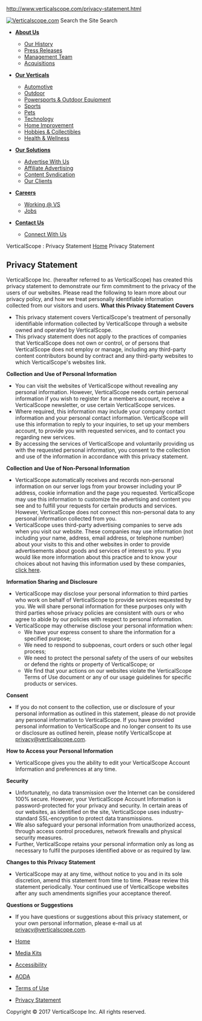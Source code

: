 http://www.verticalscope.com/privacy-statement.html

<a href="/" class="logo"><img src="/images/logo.gif" alt="Verticalscope.com" /></a> <span class="search"> </span>
Search the Site Search
-   <a href="#" class="main_nav"><strong>About Us</strong></a>
    -   [Our History](/about-us/our-history.html)
    -   [Press Releases](/about-us/press-releases.html)
    -   [Management Team](/about-us/management-team.html)
    -   [Acquisitions](/about-us/acquisitions.html)

-   <a href="#" class="main_nav"><strong>Our Verticals</strong></a>
    -   [Automotive](/automotive/)
    -   [Outdoor](/outdoor/)
    -   [Powersports & Outdoor Equipment](/powersports/)
    -   [Sports](/sports/)
    -   [Pets](/pets/)
    -   [Technology](/technology/)
    -   [Home Improvement](/home-improvement/)
    -   [Hobbies & Collectibles](/hobbies-collectibles/)
    -   [Health & Wellness](/health-wellness/)

-   <a href="#" class="main_nav"><strong>Our Solutions</strong></a>
    -   [Advertise With Us](/solutions/advertise-with-us.html)
    -   [Affiliate Advertising](/solutions/affiliate-advertising.html)
    -   [Content Syndication](/solutions/content-syndication.html)
    -   [Our Clients](/solutions/our-clients.html)

-   <a href="#" class="main_nav"><strong>Careers</strong></a>
    -   [Working @ VS](/careers/working-at-verticalscope.html)
    -   [Jobs](/careers/jobs.html)

-   <a href="#" class="main_nav"><strong>Contact Us</strong></a>
    -   [Connect With Us](/contact-us/connect-with-us.html)

VerticalScope : Privacy Statement
<a href="/" class="crumb_start">Home</a> <span>Privacy Statement</span>

Privacy Statement
-----------------

VerticalScope Inc. (hereafter referred to as VerticalScope) has created this privacy statement to demonstrate our firm commitment to the privacy of the users of our websites. Please read the following to learn more about our privacy policy, and how we treat personally identifiable information collected from our visitors and users.
**What this Privacy Statement Covers**
-   This privacy statement covers VerticalScope's treatment of personally identifiable information collected by VerticalScope through a website owned and operated by VerticalScope.
-   This privacy statement does not apply to the practices of companies that VerticalScope does not own or control, or of persons that VerticalScope does not employ or manage, including any third-party content contributors bound by contract and any third-party websites to which VerticalScope's websites link.

**Collection and Use of Personal Information**
-   You can visit the websites of VerticalScope without revealing any personal information. However, VerticalScope needs certain personal information if you wish to register for a members account, receive a VerticalScope newsletter, or use certain VerticalScope services.
-   Where required, this information may include your company contact information and your personal contact information. VerticalScope will use this information to reply to your inquiries, to set up your members account, to provide you with requested services, and to contact you regarding new services.
-   By accessing the services of VerticalScope and voluntarily providing us with the requested personal information, you consent to the collection and use of the information in accordance with this privacy statement.

**Collection and Use of Non-Personal Information**
-   VerticalScope automatically receives and records non-personal information on our server logs from your browser including your IP address, cookie information and the page you requested. VerticalScope may use this information to customize the advertising and content you see and to fulfill your requests for certain products and services. However, VerticalScope does not connect this non-personal data to any personal information collected from you.
-   VerticalScope uses third-party advertising companies to serve ads when you visit our website. These companies may use information (not including your name, address, email address, or telephone number) about your visits to this and other websites in order to provide advertisements about goods and services of interest to you. If you would like more information about this practice and to know your choices about not having this information used by these companies, [click here](http://www.networkadvertising.org/managing/opt_out.asp).

**Information Sharing and Disclosure**
-   VerticalScope may disclose your personal information to third parties who work on behalf of VerticalScope to provide services requested by you. We will share personal information for these purposes only with third parties whose privacy policies are consistent with ours or who agree to abide by our policies with respect to personal information.
-   VerticalScope may otherwise disclose your personal information when:
    -   We have your express consent to share the information for a specified purpose;
    -   We need to respond to subpoenas, court orders or such other legal process;
    -   We need to protect the personal safety of the users of our websites or defend the rights or property of VerticalScope; or
    -   We find that your actions on our websites violate the VerticalScope Terms of Use document or any of our usage guidelines for specific products or services.

**Consent**
-   If you do not consent to the collection, use or disclosure of your personal information as outlined in this statement, please do not provide any personal information to VerticalScope. If you have provided personal information to VerticalScope and no longer consent to its use or disclosure as outlined herein, please notify VerticalScope at <privacy@verticalscope.com>.

**How to Access your Personal Information**
-   VerticalScope gives you the ability to edit your VerticalScope Account Information and preferences at any time.

**Security**
-   Unfortunately, no data transmission over the Internet can be considered 100% secure. However, your VerticalScope Account Information is password-protected for your privacy and security. In certain areas of our websites, as identified on the site, VerticalScope uses industry-standard SSL-encryption to protect data transmissions.
-   We also safeguard your personal information from unauthorized access, through access control procedures, network firewalls and physical security measures.
-   Further, VerticalScope retains your personal information only as long as necessary to fulfil the purposes identified above or as required by law.

**Changes to this Privacy Statement**
-   VerticalScope may at any time, without notice to you and in its sole discretion, amend this statement from time to time. Please review this statement periodically. Your continued use of VerticalScope websites after any such amendments signifies your acceptance thereof.

**Questions or Suggestions**
-   If you have questions or suggestions about this privacy statement, or your own personal information, please e-mail us at <privacy@verticalscope.com>.

-   [Home](/)
-   [Media Kits](/media-kits.html)
-   [Accessibility](/accessibility.html)
-   [AODA](/AODA.html)
-   [Terms of Use](/terms-of-use.html)
-   [Privacy Statement](/privacy-statement.html)

<span class="copyright">Copyright © 2017 VerticalScope Inc. All rights reserved.</span>


